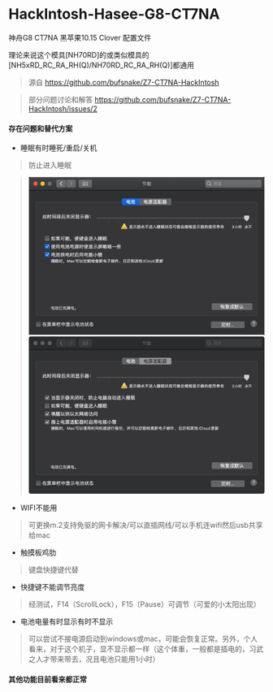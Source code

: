 # HackIntosh-Hasee-G8-CT7NA
神舟G8 CT7NA  黑苹果10.15 Clover 配置文件

理论来说这个模具[NH70RD]的或类似模具的[NH5xRD_RC_RA_RH(Q)/NH70RD_RC_RA_RH(Q)]都通用

> 源自 https://github.com/bufsnake/Z7-CT7NA-HackIntosh

> 部分问题讨论和解答 https://github.com/bufsnake/Z7-CT7NA-HackIntosh/issues/2


#### 存在问题和替代方案

- 睡眠有时睡死/重启/关机
> 防止进入睡眠

> ![](images/no-sleep1.jpeg)
> ![](images/no-sleep2.jpeg)

- WIFI不能用
> 可更换m.2支持免驱的网卡解决/可以直插网线/可以手机连wifi然后usb共享给mac

- 触摸板鸡肋
> 键盘快捷键代替

- 快捷键不能调节亮度
> 经测试，F14（ScrollLock），F15（Pause）可调节（可爱的小太阳出现）


- 电池电量有时显示有时不显示
> 可以尝试不接电源启动到windows或mac，可能会恢复正常。另外，个人看来，对于这个机子，显不显示都一样（这个体重，一般都是插电的，习武之人才带来带去，况且电池只能用1小时）

#### 其他功能目前看来都正常
